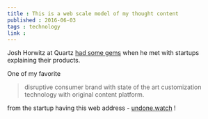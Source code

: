 ```yaml
---
title : This is a web scale model of my thought content
published : 2016-06-03
tags : technology
link : 
---
```


Josh Horwitz at Quartz [had some gems](http://qz.com/697558/internet-startups-cant-explain-what-they-do-because-theyre-addicted-to-meaningless-jargon/) when he met with startups explaining their products.

One of my favorite

> disruptive consumer brand with state of the art customization technology with original content platform.

from the startup having this web address - [undone.watch](http://undone.watch) !